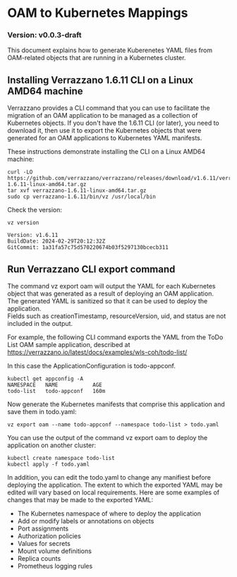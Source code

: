 # OAM to Kubernetes Mappings

### Version: v0.0.3-draft
This document explains how to generate Kuberenetes YAML files from OAM-related objects that are running in a Kubernetes cluster.

## Installing Verrazzano 1.6.11 CLI on a Linux AMD64 machine
Verrazzano provides a CLI command that you can use to facilitate the migration of an OAM application to be managed as a collection of Kubernetes objects.
If you don't have the 1.6.11 CLI (or later), you need to download it, then use it to export the Kubernetes objects that were generated 
for an OAM applications to Kubernetes YAML manifests.

These instructions demonstrate installing the CLI on a Linux AMD64 machine:
```
curl -LO https://github.com/verrazzano/verrazzano/releases/download/v1.6.11/verrazzano-1.6.11-linux-amd64.tar.gz
tar xvf verrazzano-1.6.11-linux-amd64.tar.gz
sudo cp verrazzano-1.6.11/bin/vz /usr/local/bin
```

Check the version:
```
vz version

Version: v1.6.11
BuildDate: 2024-02-29T20:12:32Z
GitCommit: 1a31fa57c75d570220674b03f5297130bcecb311
```

## Run Verrazzano CLI export command
The command vz export oam will output the YAML for each Kubernetes object that was generated as a result of deploying an OAM application.  
The generated YAML is sanitized so that it can be used to deploy the application.  
Fields such as creationTimestamp, resourceVersion, uid, and status are not included in the output.

For example, the following CLI command exports the YAML from the ToDo List OAM sample application,
described at https://verrazzano.io/latest/docs/examples/wls-coh/todo-list/

In this case the ApplicationConfiguration is todo-appconf.
```text
kubectl get appconfig -A
NAMESPACE   NAME           AGE
todo-list   todo-appconf   160m
```

Now generate the Kubernetes manifests that comprise this application and save them in todo.yaml:
```text
vz export oam --name todo-appconf --namespace todo-list > todo.yaml
```

You can use the output of the command vz export oam to deploy the application on another cluster:
```text
kubectl create namespace todo-list
kubectl apply -f todo.yaml
```

In addition, you can edit the todo.yaml to change any manifiest before deploying the application. 
The extent to which the exported YAML may be edited will vary based on local requirements. 
Here are some examples of changes that may be made to the exported YAML:

* The Kubernetes namespace of where to deploy the application
* Add or modify labels or annotations on objects
* Port assignments
* Authorization policies
* Values for secrets
* Mount volume definitions
* Replica counts
* Prometheus logging rules


